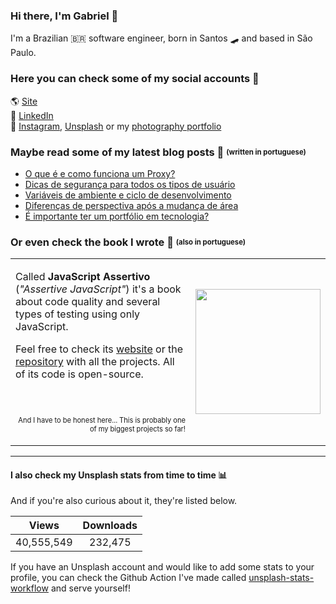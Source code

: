 ### Hi there, I'm Gabriel 👋
I'm a Brazilian 🇧🇷 software engineer, born in Santos 🛹 and based in São Paulo.

### Here you can check some of my social accounts 👤
🌎 [Site](http://gabrieluizramos.com.br/) <br>
💼 [LinkedIn](https://www.linkedin.com/in/gabrieluizramos/) <br>
📸 [Instagram](https://www.instagram.com/gabrieluizramos/), [Unsplash](https://unsplash.com/@gabrieluizramos) or my [photography portfolio](https://fotografia.gabrieluizramos.com.br/)<br>

### Maybe read some of my latest blog posts 📰 <sub><sup>(written in portuguese)</sup></sub>
<!-- BLOG:START -->
- [O que é e como funciona um Proxy?](https://gabrieluizramos.com.br/o-que-e-e-como-funciona-um-proxy)
- [Dicas de segurança para todos os tipos de usuário](https://gabrieluizramos.com.br/dicas-de-seguranca-para-todos-os-tipos-de-usuario)
- [Variáveis de ambiente e ciclo de desenvolvimento](https://gabrieluizramos.com.br/variaveis-de-ambiente-e-ciclo-de-desenvolvimento)
- [Diferenças de perspectiva após a mudança de área](https://gabrieluizramos.com.br/diferencas-de-perspectiva-apos-a-mudanca-de-area)
- [É importante ter um portfólio em tecnologia?](https://gabrieluizramos.com.br/e-importante-ter-um-portfolio-em-tecnologia)
<!-- BLOG:END -->

### Or even check the book I wrote 📖 <sub><sup>(also in portuguese)</sup></sub>
<table>
  <tr>
    <td>
      <p>
       Called <b>JavaScript Assertivo</b> (<i>"Assertive JavaScript"</i>) it's a book about code quality and several types of testing using only JavaScript.
      </p>
      <p>
        Feel free to check its <a href="https://javascriptassertivo.com.br/" target="_blank">website</a> or the <a href="https://github.com/gabrieluizramos/javascript-assertivo">repository</a> with all the projects. All of its code is open-source.
      </p>
      <p align="right">
        <br />
        <br />
        <sub><sup>And I have to be honest here... This is probably one of my biggest projects so far!</sup></sub>
      </p>
    </td>
    <td>
      <a href="https://javascriptassertivo.com.br/" target="_blank"><img src="https://github.com/gabrieluizramos/javascript-assertivo/raw/master/website/src/images/cover.png" width="200px" /></a>
    </td>
  </tr>
</table>

---

#### I also check my Unsplash stats from time to time 📊
And if you're also curious about it, they're listed below.
<!-- UNSPLASH-STATS:START -->
| **Views**         | **Downloads**        |
|:-----------------:|:--------------------:|
|40,555,549   | 232,475 |
<!-- UNSPLASH-STATS:END -->

If you have an Unsplash account and would like to add some stats to your profile, you can check the Github Action I've made called [unsplash-stats-workflow](https://github.com/gabrieluizramos/unsplash-stats-workflow) and serve yourself!